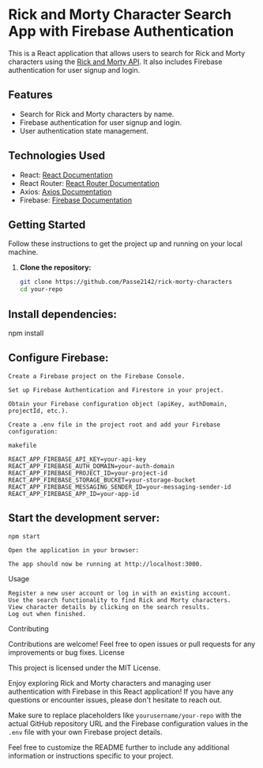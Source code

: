 # Rick and Morty Character Search App with Firebase Authentication

This is a React application that allows users to search for Rick and Morty characters using the [Rick and Morty API](https://rickandmortyapi.com/). It also includes Firebase authentication for user signup and login.

## Features

- Search for Rick and Morty characters by name.
- Firebase authentication for user signup and login.
- User authentication state management.

## Technologies Used

- React: [React Documentation](https://reactjs.org/)
- React Router: [React Router Documentation](https://reactrouter.com/)
- Axios: [Axios Documentation](https://axios-http.com/)
- Firebase: [Firebase Documentation](https://firebase.google.com/)

## Getting Started

Follow these instructions to get the project up and running on your local machine.

1. **Clone the repository:**

   ```bash
   git clone https://github.com/Passe2142/rick-morty-characters
   cd your-repo
   
## Install dependencies:

npm install

## Configure Firebase:

    Create a Firebase project on the Firebase Console.

    Set up Firebase Authentication and Firestore in your project.

    Obtain your Firebase configuration object (apiKey, authDomain, projectId, etc.).

    Create a .env file in the project root and add your Firebase configuration:

    makefile

    REACT_APP_FIREBASE_API_KEY=your-api-key
    REACT_APP_FIREBASE_AUTH_DOMAIN=your-auth-domain
    REACT_APP_FIREBASE_PROJECT_ID=your-project-id
    REACT_APP_FIREBASE_STORAGE_BUCKET=your-storage-bucket
    REACT_APP_FIREBASE_MESSAGING_SENDER_ID=your-messaging-sender-id
    REACT_APP_FIREBASE_APP_ID=your-app-id

## Start the development server:

    npm start

    Open the application in your browser:

    The app should now be running at http://localhost:3000.

Usage

    Register a new user account or log in with an existing account.
    Use the search functionality to find Rick and Morty characters.
    View character details by clicking on the search results.
    Log out when finished.

Contributing

Contributions are welcome! Feel free to open issues or pull requests for any improvements or bug fixes.
License

This project is licensed under the MIT License.

Enjoy exploring Rick and Morty characters and managing user authentication with Firebase in this React application! If you have any questions or encounter issues, please don't hesitate to reach out.

Make sure to replace placeholders like `yourusername/your-repo` with the actual GitHub repository URL and the Firebase configuration values in the `.env` file with your own Firebase project details.

Feel free to customize the README further to include any additional information or instructions specific to your project.
